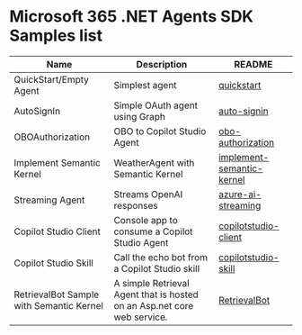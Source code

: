 # Microsoft 365 .NET Agents SDK Samples list

|Name|Description|README|
|----|----|----|
|QuickStart/Empty Agent|Simplest agent|[quickstart](quickstart/README.md)|
|AutoSignIn|Simple OAuth agent using Graph|[auto-signin](auto-signin/README.md)|
|OBOAuthorization|OBO to Copilot Studio Agent |[obo-authorization](obo-authorization/README.md)|
|Implement Semantic Kernel|WeatherAgent with Semantic Kernel|[implement-semantic-kernel](implement-semantic-kernel/README.md)|
|Streaming Agent |Streams OpenAI responses|[azure-ai-streaming](azure-ai-streaming/README.md)|
|Copilot Studio Client|Console app to consume a Copilot Studio Agent|[copilotstudio-client](copilotstudio-client/README.md)|
|Copilot Studio Skill |Call the echo bot from a Copilot Studio skill |[copilotstudio-skill](copilotstudio-skill/README.md)|
|RetrievalBot Sample with Semantic Kernel|A simple Retrieval Agent that is hosted on an Asp.net core web service. |[RetrievalBot](RetrievalBot/README.md)|
